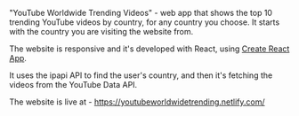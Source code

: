 "YouTube Worldwide Trending Videos" - web app that shows the top 10 trending YouTube videos by country, for any country you choose. It starts with the country you are visiting the website from.

The website is responsive and it's developed with React, using [Create React App](https://github.com/facebook/create-react-app).

It uses the ipapi API to find the user's country, and then it's fetching the videos from the YouTube Data API.

The website is live at - https://youtubeworldwidetrending.netlify.com/
